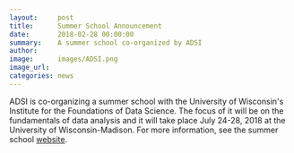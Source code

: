 ```yaml
---
layout:     post
title:      Summer School Announcement 
date:       2018-02-28 00:00:00
summary:    A summer school co-organized by ADSI
author:     
image:      images/ADSI.png
image_url:  
categories: news
---
```

ADSI is co-organizing a summer school with the University of Wisconsin's Institute for the Foundations of Data Science. The focus of it will be on the fundamentals of data analysis and it will take place July 24-28, 2018 at the University of Wisconsin-Madison. For more information, see the summer school [website](https://ifds.wisc.edu/workshops/fundamentals/).
